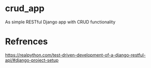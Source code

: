 # crud_app
As simple RESTful  Django app with CRUD functionality

# Refrences
https://realpython.com/test-driven-development-of-a-django-restful-api/#django-project-setup
